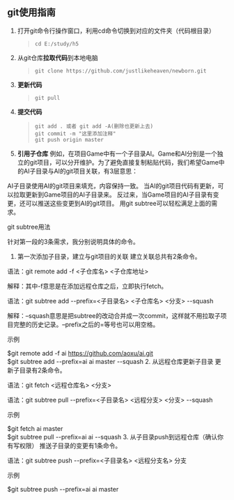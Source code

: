 ## git使用指南 ##
1. 打开git命令行操作窗口，利用cd命令切换到对应的文件夹（代码根目录）
	>`cd E:/study/h5`

2. 从git仓库**拉取代码**到本地电脑
	>`git clone https://github.com/justlikeheaven/newborn.git`
 
3. **更新代码**
	>`git pull` 

4. **提交代码**
    >`git add . 或者 git add -A(删除也更新上去)`  
	>`git commit -m "这里添加注释"`  
    >`git push origin master`
	
5. **引用子仓库**
例如，在项目Game中有一个子目录AI。Game和AI分别是一个独立的git项目，可以分开维护。为了避免直接复制粘贴代码，我们希望Game中的AI子目录与AI的git项目关联，有3层意思：

AI子目录使用AI的git项目来填充，内容保持一致。
当AI的git项目代码有更新，可以拉取更新到Game项目的AI子目录来。
反过来，当Game项目的AI子目录有变更，还可以推送这些变更到AI的git项目。
用git subtree可以轻松满足上面的需求。

git subtree用法

针对第一段的3条需求，我分别说明具体的命令。

1. 第一次添加子目录，建立与git项目的关联
建立关联总共有2条命令。

语法：git remote add -f <子仓库名> <子仓库地址>

解释：其中-f意思是在添加远程仓库之后，立即执行fetch。

语法：git subtree add --prefix=<子目录名> <子仓库名> <分支> --squash

解释：–squash意思是把subtree的改动合并成一次commit，这样就不用拉取子项目完整的历史记录。–prefix之后的=等号也可以用空格。

示例

$git remote add -f ai https://github.com/aoxu/ai.git  
$git subtree add --prefix=ai ai master --squash
2. 从远程仓库更新子目录
更新子目录有2条命令。

语法：git fetch <远程仓库名> <分支>

语法：git subtree pull --prefix=<子目录名> <远程分支> <分支> --squash

示例

$git fetch ai master  
$git subtree pull --prefix=ai ai --squash
3. 从子目录push到远程仓库（确认你有写权限）
推送子目录的变更有1条命令。

语法：git subtree push --prefix=<子目录名> <远程分支名> 分支

示例

$git subtree push --prefix=ai ai master